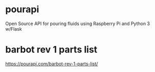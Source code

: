 # pourapi

Open Source API for pouring fluids using Raspberry Pi and Python 3 w/Flask

# barbot rev 1 parts list
https://pourapi.com/barbot-rev-1-parts-list/
